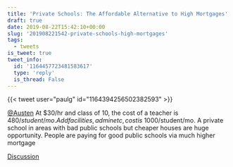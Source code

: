```yaml
---
title: 'Private Schools: The Affordable Alternative to High Mortgages'
draft: true
date: 2019-08-22T15:42:10+00:00
slug: '201908221542-private-schools-high-mortgages'
tags:
  - tweets
is_tweet: true
tweet_info:
  id: '1164457723481583617'
  type: 'reply'
  is_thread: False
---
```




{{< tweet user="paulg" id="1164394256502382593" >}}

[@Austen](https://x.com/Austen) At $30/hr and class of 10, the cost of a teacher is $480/student/mo. Add facilities, admin etc, cost is ~$1000/student/mo. A private school in areas with bad public schools but cheaper houses are huge opportunity. People are paying for good public schools via much higher mortgage

[Discussion](https://x.com/sytelus/status/1164457723481583617)
